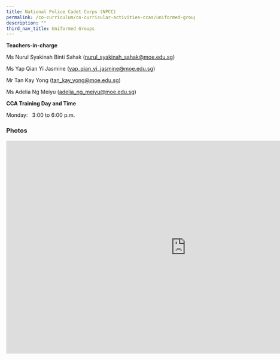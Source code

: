 ```yaml
---
title: National Police Cadet Corps (NPCC)
permalink: /co-curriculum/co-curricular-activities-ccas/uniformed-groups-national-police-cadet-corps/
description: ""
third_nav_title: Uniformed Groups
---
```

**Teachers-in-charge**

Ms Nurul Syakinah Binti Sahak ([nurul\_syakinah\_sahak@moe.edu.sg](mailto:nurul_syakinah_sahak@moe.edu.sg))

Ms Yap Qian Yi Jasmine ([yap\_qian\_yi\_jasmine@moe.edu.sg](mailto:yap_qian_yi_jasmine@moe.edu.sg))

Mr Tan Kay Yong ([tan\_kay\_yong@moe.edu.sg](mailto:tan_kay_yong@moe.edu.sg))

Ms Adelia Ng Meiyu ([adelia\_ng\_meiyu@moe.edu.sg](mailto:adelia_ng_meiyu@moe.edu.sg))


**CCA Training Day and Time**

Monday:&nbsp;&nbsp; 3:00 to 6:00 p.m.

### Photos

<iframe src="https://docs.google.com/presentation/d/e/2PACX-1vTFCF9fVeNBStiwIt439QSB1YDE9_IEm_LAck-otLWK0WjZmstkwX8q4VnhIJG9g-wmUcofqVOWeIUY/embed?start=false&amp;loop=false&amp;delayms=3000" frameborder="0" width="960" height="569" allowfullscreen="true"></iframe>
